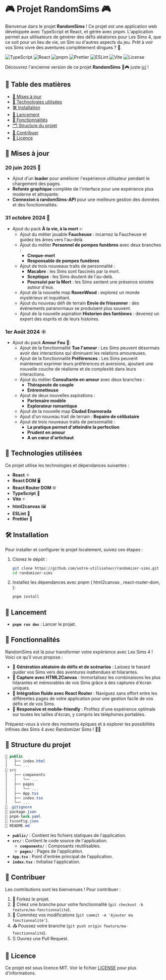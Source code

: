 # 🎮 Projet RandomSims 🎮

Bienvenue dans le projet **RandomSims** ! Ce projet est une application web développée avec TypeScript et React, et gérée avec pnpm. L'application permet aux utilisateurs de générer des défis aléatoires pour Les Sims 4, que ce soit pour un lieu de vie, un Sim ou d'autres aspects du jeu. Prêt à voir vos Sims vivre des aventures complètement dingues ? 🤪.

![TypeScript](https://img.shields.io/badge/TypeScript-5.2-blue.svg) ![React](https://img.shields.io/badge/React-18.2-blue.svg) ![pnpm](https://img.shields.io/badge/pnpm-6.0-yellow.svg) ![Prettier](https://img.shields.io/badge/prettier-3.2.5-ff69b4.svg) ![ESLint](https://img.shields.io/badge/eslint-8.57.0-4B32C3.svg) ![Vite](https://img.shields.io/badge/vite-5.2.5-blue.svg) ![License](https://img.shields.io/badge/license-MIT-green.svg)

Découvrez l'ancienne version de ce projet **RandomSims** 🎲🎮 juste [ici](https://random-sims-76gw3lovx-oliviag-devs-projects.vercel.app/) !

## 📑 Table des matières

- [📅 Mises à jour](#mises-à-jour)
- [🔧 Technologies utilisées](#technologies-utilisées)
- [🛠️ Installation](#installation)
- [🚀 Lancement](#lancement)
- [🎯 Fonctionnalités](#fonctionnalités)
- [🗂️ Structure du projet](#structure-du-projet)
- [🤝 Contribuer](#contribuer)
- [📜 Licence](#licence)

## 📅 Mises à jour

### 20 juin 2025 🌟

- Ajout d'un **loader** pour améliorer l'expérience utilisateur pendant le chargement des pages.
- **Refonte graphique** complète de l'interface pour une expérience plus moderne et attrayante.
- **Connexion à randomSims-API** pour une meilleure gestion des données et des fonctionnalités.

### 31 octobre 2024 🎃

- Ajout du pack **À la vie, à la mort** 💀:
  - Ajout du métier jouable **Faucheuse** : incarnez la Faucheuse et guidez les âmes vers l'au-delà.
  - Ajout du métier **Personnel de pompes funèbres** avec deux branches :
    - **Croque-mort**
    - **Responsable de pompes funèbres**
  - Ajout de trois nouveaux traits de personnalité :
    - **Macabre** : les Sims sont fascinés par la mort.
    - **Sceptique** : les Sims doutent de l'au-delà.
    - **Poursuivi par la Mort** : les Sims sentent une présence sinistre autour d'eux.
  - Ajout de la nouvelle map **RavenWood** : explorez un monde mystérieux et inquiétant.
  - Ajout du nouveau défi de terrain **Envie de frissonner** : des événements paranormaux se produisent plus souvent.
  - Ajout de la nouvelle aspiration **Historien des fantômes** : devenez un expert des esprits et de leurs histoires.

### 1er Août 2024 ☀️

- Ajout du pack **Amour Fou** 💖:
  - Ajout de la fonctionnalité **Tue l'amour** : Les Sims peuvent désormais avoir des interactions qui diminuent les relations amoureuses.
  - Ajout de la fonctionnalité **Préférences** : Les Sims peuvent maintenant exprimer leurs préférences et aversions, ajoutant une nouvelle couche de réalisme et de complexité dans leurs interactions.
  - Ajout du métier **Consultante en amour** avec deux branches :
    - **Thérapeute de couple**
    - **Entremetteuse**
  - Ajout de deux nouvelles aspirations :
    - **Partenaire modèle**
    - **Explorateur romantique**
  - Ajout de la nouvelle map **Ciudad Enamorada**
  - Ajout d'un nouveau trait de terrain : **Repaire de célibataire**
  - Ajout de trois nouveaux traits de personnalité :
    - **La pratique permet d'atteindre la perfection**
    - **Prudent en amour**
    - **A un cœur d'artichaut**

## 🔧 Technologies utilisées

Ce projet utilise les technologies et dépendances suivantes :

- **React** ⚛️
- **React DOM** 🖥️
- **React Router DOM** 🌐
- **TypeScript** 📝
- **Vite** ⚡
- **html2canvas** 🖼️
- **ESLint** 🚨
- **Prettier** 💅

## 🛠️ Installation

Pour installer et configurer le projet localement, suivez ces étapes :

1. Clonez le dépôt :

   ```bash
   git clone https://github.com/votre-utilisateur/randomizer-sims.git
   cd randomizer-sims

   ```

2. Installez les dépendances avec pnpm ( html2canvas , react-router-dom, ):
   ```bash
   pnpm install
   ```

## 🚀 Lancement

- **`pnpm run dev`** : Lancer le projet.

## 🎯 Fonctionnalités

RandomSims est là pour transformer votre expérience avec Les Sims 4 ! Voici ce qu'il vous propose :

- 🎲 **Génération aléatoire de défis et de scénarios** : Laissez le hasard guider vos Sims vers des aventures inattendues et hilarantes.
- 📸 **Capture avec HTML2Canvas** : Immortalisez les combinaisons les plus hilarantes et mémorables de vos Sims grâce à des captures d'écran uniques.
- 🔄 **Intégration fluide avec React Router** : Naviguez sans effort entre les différentes pages de votre application pour une gestion facile de vos défis et de vos Sims.
- 📱 **Responsive et mobile-friendly** : Profitez d'une expérience optimale sur toutes les tailles d'écran, y compris les téléphones portables.

Préparez-vous à vivre des moments épiques et à explorer les possibilités infinies des Sims 4 avec Randomizer Sims ! 🚀👾

## 📂 Structure du projet

```csharp
📁 public
│   ├── index.html
│   └── ...
📁 src
│   ├── components
│   │   └── ...
│   ├── pages
│   │   └── ...
│   ├── App.tsx
│   ├── index.tsx
│   └── ...
📄 .gitignore
📄 package.json
📄 pnpm-lock.yaml
📄 tsconfig.json
📄 README.md
```

- **`public/`** : Contient les fichiers statiques de l'application.
- **`src/`** : Contient le code source de l'application.
  - **`components/`** : Composants réutilisables.
  - **`pages/`** : Pages de l'application.
- **`App.tsx`** : Point d'entrée principal de l'application.
- **`index.tsx`** : Initialise l'application.

## 🤝 Contribuer

Les contributions sont les bienvenues ! Pour contribuer :

1. 🍴 Forkez le projet.
2. 🌿 Créez une branche pour votre fonctionnalité (`git checkout -b feature/ma-fonctionnalité`).
3. 💾 Commitez vos modifications (`git commit -m 'Ajouter ma fonctionnalité'`).
4. 📤 Poussez votre branche (`git push origin feature/ma-fonctionnalité`).
5. 🔃 Ouvrez une Pull Request.

## 📜 Licence

Ce projet est sous licence MIT. Voir le fichier [LICENSE](LICENSE) pour plus d'informations.
